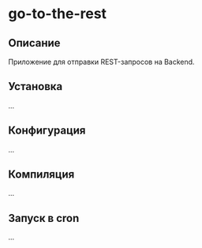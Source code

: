 # go-to-the-rest

## Описание

Приложение для отправки REST-запросов на Backend.

## Установка

...

## Конфигурация

...

## Компиляция

...

## Запуск в cron

...
